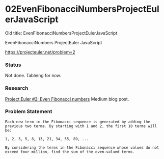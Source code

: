 # 02EvenFibonacciNumbersProjectEulerJavaScript

Old title: EvenFibonacciNumbersProjectEulerJavaScript

EvenFibonacciNumbers ProjectEuler JavaScript

https://projecteuler.net/problem=2

### Status 
Not done.
Tableing for now.

### Research
[Project Euler #2: Even Fibonacci numbers](https://medium.com/@TheZaki/project-euler-2-even-fibonacci-numbers-2219e9438970) Medium blog post.

### Problem Statement

```
Each new term in the Fibonacci sequence is generated by adding the previous two terms. By starting with 1 and 2, the first 10 terms will be:

1, 2, 3, 5, 8, 13, 21, 34, 55, 89, ...

By considering the terms in the Fibonacci sequence whose values do not exceed four million, find the sum of the even-valued terms.

```
